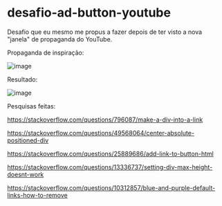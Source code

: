 # desafio-ad-button-youtube
Desafio que eu mesmo me propus a fazer depois de ter visto a nova "janela" de propaganda do YouTube.

Propaganda de inspiração:

![image](https://github.com/victorrlo/desafio-ad-button-youtube/assets/42052096/e5e84dc4-fc68-4220-a7d8-8de80a8b7916)

Resultado:

![image](https://github.com/victorrlo/desafio-ad-button-youtube/assets/42052096/4b3deea0-8340-4b3c-8628-a65f3e6312a1)

Pesquisas feitas:

https://stackoverflow.com/questions/796087/make-a-div-into-a-link

https://stackoverflow.com/questions/49568064/center-absolute-positioned-div

https://stackoverflow.com/questions/25889686/add-link-to-button-html

https://stackoverflow.com/questions/13336737/setting-div-max-height-doesnt-work

https://stackoverflow.com/questions/10312857/blue-and-purple-default-links-how-to-remove
